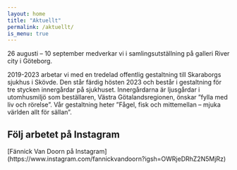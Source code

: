 ```yaml
---
layout: home
title: "Aktuellt"
permalink: /aktuellt/
is_menu: true
---
```


            
26 augusti – 10 september medverkar vi i samlingsutställning på galleri River city i Göteborg.


2019-2023 arbetar vi med en tredelad offentlig gestaltning till Skaraborgs sjukhus i Skövde. Den står färdig hösten 2023 och består i gestaltning för tre stycken innergårdar på sjukhuset. Innergårdarna är ljusgårdar i utomhusmiljö som beställaren, Västra Götalandsregionen, önskar ”fylla med liv och rörelse”. Vår gestaltning heter ”Fågel, fisk och mittemellan – mjuka världen allt för sällan”.

## Följ arbetet på Instagram

<blockquote class="instagram-media" data-instgrm-permalink="https://www.instagram.com/fannickvandoorn" data-instgrm-version="14" style="width:100%"></blockquote>
<script async src="//www.instagram.com/embed.js"></script>
[Fännick Van Doorn på Instagram](https://www.instagram.com/fannickvandoorn?igsh=OWRjeDRhZ2N5MjRz)